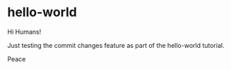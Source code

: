 # hello-world

Hi Humans!

Just testing the commit changes feature as part of the hello-world tutorial.

Peace
